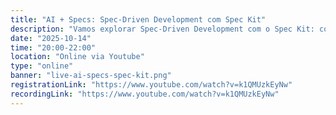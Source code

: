```yaml
---
title: "AI + Specs: Spec-Driven Development com Spec Kit"
description: "Vamos explorar Spec-Driven Development com o Spec Kit: como escrever especificações executáveis e transformá-las em software real com ajuda de agentes de IA. Veremos a instalação do Specify CLI, os comandos /speckit (constitution, specify, plan, tasks, implement) e um fluxo prático para acelerar qualidade, consistência e entrega."
date: "2025-10-14"
time: "20:00-22:00"
location: "Online via Youtube"
type: "online"
banner: "live-ai-specs-spec-kit.png"
registrationLink: "https://www.youtube.com/watch?v=k1QMUzkEyNw"
recordingLink: "https://www.youtube.com/watch?v=k1QMUzkEyNw"
---
```

